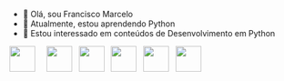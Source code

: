 - 👋 Olá, sou Francisco Marcelo
- 🌱 Atualmente, estou aprendendo Python
- 👀 Estou interessado em conteúdos de Desenvolvimento em Python

<div>
<a href="www.linkedin.com/in/francisco-marcelo-cunha-aquino/" target="_blank"><img width="45" height="45" src="https://cdn.jsdelivr.net/gh/devicons/devicon/icons/linkedin/linkedin-original.svg" /></a>&nbsp&nbsp&nbsp&nbsp
<a href="#"><img width="45" height="45" src="https://cdn.jsdelivr.net/gh/devicons/devicon/icons/php/php-original.svg" /></a>&nbsp&nbsp
<a href="#"><img width="45" height="45" src="https://cdn.jsdelivr.net/gh/devicons/devicon/icons/python/python-original-wordmark.svg" /></a>&nbsp&nbsp
<a href="#"><img width="45" height="45"src="https://cdn.jsdelivr.net/gh/devicons/devicon/icons/django/django-original.svg" /></a>&nbsp&nbsp
<a href="#"><img width="45" height="45"src="https://cdn.jsdelivr.net/gh/devicons/devicon/icons/jupyter/jupyter-original-wordmark.svg" /></a>&nbsp&nbsp
<a href="#"><img width="45" height="45" src="https://cdn.jsdelivr.net/gh/devicons/devicon/icons/mysql/mysql-original-wordmark.svg" /></a>&nbsp&nbsp
</div>
